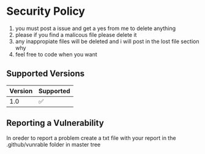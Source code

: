 # Security Policy
1. you must post a issue and get a yes from me to delete anything
2. please if you find a malicous file please delete it
3. any inappropiate files will be deleted and i will post in the lost file section why
4. feel free to code when you want
## Supported Versions

| Version | Supported          |
| ------- | ------------------ |
|   1.0   | :white_check_mark: |

## Reporting a Vulnerability
In oreder to report a problem create a txt file with your report in the .github/vunrable folder in master tree
